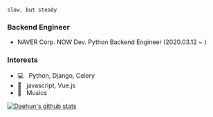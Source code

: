 `slow, but steady`

### Backend Engineer

- NAVER Corp. NOW Dev. Python Backend Engineer (2020.03.12 ~ )


### Interests

- 💻 &nbsp; Python, Django, Celery
- 📇 &nbsp; javascript, Vue.js
- 💽 &nbsp; Musics

[![Daehun's github stats](https://github-readme-stats.vercel.app/api?username=daehungwak&show_icons=true&theme=gruvbox)](https://github.com/anuraghazra/github-readme-stats)

<!--
**DaehunGwak/DaehunGwak** is a ✨ _special_ ✨ repository because its `README.md` (this file) appears on your GitHub profile.

Here are some ideas to get you started:

- 🔭 I’m currently working on ...
- 🌱 I’m currently learning ...
- 👯 I’m looking to collaborate on ...
- 🤔 I’m looking for help with ...
- 💬 Ask me about ...
- 📫 How to reach me: ...
- 😄 Pronouns: ...
- ⚡ Fun fact: ...
-->
